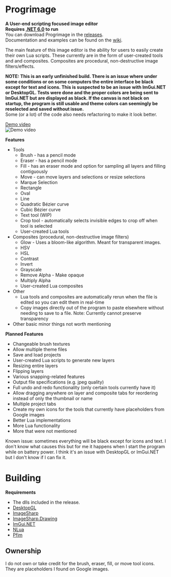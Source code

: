 # Progrimage
**A User-end scripting focused image editor**  
**Requires [.NET 6.0](https://dotnet.microsoft.com/en-us/download) to run**  
You can download Progrimage in the [releases](https://github.com/Jacbo1/Progrimage/releases/latest).  
Documentation and examples can be found on the [wiki](https://github.com/Jacbo1/Progrimage/wiki/Lua-Examples).  

The main feature of this image editor is the ability for users to easily create their own Lua scripts. These currently are in the form of user-created tools and and composites. Composites are procedural, non-destructive image filters/effects.  

**NOTE: This is an early unfinished build. There is an issue where under some conditions or on some computers the entire interface be black except for text and icons. This is suspected to be an issue with ImGui.NET or DesktopGL. Tests were done and the proper colors are being sent to ImGui.NET but are displayed as black. If the canvas is not black on startup, the program is still usable and theme colors can seemingly be reselected and saved without issue.**  
Some (or a lot) of the code also needs refactoring to make it look better.  

[Demo video](https://www.youtube.com/watch?v=JfiHkEjn4_Y)  
![Demo video](https://github.com/Jacbo1/Progrimage/assets/86734639/570aea88-a4ef-4090-a17c-11b125baf8f5)

**Features**
* Tools
  * Brush - has a pencil mode
  * Eraser - has a pencil mode
  * Fill - has an eraser mode and option for sampling all layers and filling contiguously
  * Move - can move layers and selections or resize selections
  * Marque Selection
  * Rectangle
  * Oval
  * Line
  * Quadratic Bézier curve
  * Cubic Bézier curve
  * Text tool (WIP)
  * Crop tool - automatically selects invisible edges to crop off when tool is selected
  * User-created Lua tools
* Composites (procedural, non-destructive image filters)
  * Glow - Uses a bloom-like algorithm. Meant for transparent images.
  * HSV
  * HSL
  * Contrast
  * Invert
  * Grayscale
  * Remove Alpha - Make opaque
  * Multiply Alpha
  * User-created Lua composites
* Other
  * Lua tools and composites are automatically rerun when the file is edited so you can edit them in real-time
  * Copy images directly out of the program to paste elsewhere without needing to save to a file. Note: Currently cannot preserve transparency
* Other basic minor things not worth mentioning
  
**Planned Features**
* Changeable brush textures
* Allow multiple theme files
* Save and load projects
* User-created Lua scripts to generate new layers
* Resizing entire layers
* Flipping layers
* Various snapping-related features
* Output file specifications (e.g. jpeg quality)
* Full undo and redo functionality (only certain tools currently have it)
* Allow dragging anywhere on layer and composite tabs for reordering instead of only the thumbnail or name
* Multiple project tabs
* Create my own icons for the tools that currently have placeholders from Google images
* Better Lua implementations
* More Lua functionality
* More that were not mentioned  
  
Known issue: sometimes everything will be black except for icons and text. I don't know what causes this but for me it happens when I start the program while on battery power. I think it's an issue with DesktopGL or ImGui.NET but I don't know if I can fix it.  
  
# Building
**Requirements**
* The dlls included in the release.
* [DesktopGL](https://www.nuget.org/packages/MonoGame.Framework.DesktopGL/3.8.1.303)
* [ImageSharp](https://www.nuget.org/packages/SixLabors.ImageSharp/2.1.3)
* [ImageSharp.Drawing](https://www.nuget.org/packages/SixLabors.ImageSharp.Drawing/1.0.0-beta15)
* [ImGui.NET](https://www.nuget.org/packages/ImGui.NET/1.89.1)
* [NLua](https://www.nuget.org/packages/NLua/1.6.0)
* [Pfim](https://www.nuget.org/packages/Pfim/0.11.2)

## Ownership
I do not own or take credit for the brush, eraser, fill, or move tool icons. They are placeholders I found on Google images.

